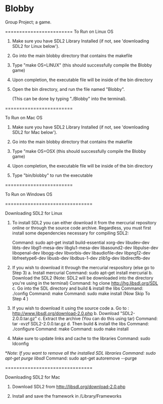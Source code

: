 Blobby
======

Group Project; a game.

========================
To Run on Linux OS

1. Make sure you have SDL2 Library Installed (if not, see 'downloading SDL2 for Linux below').

2. Go into the main blobby directory that contains the makefile

3. Type "make OS=LINUX" (this should successfully compile the Blobby game)

4. Upon completion, the executable file will be inside of the bin directory

5. Open the bin directory, and run the file named "Blobby". 

	(This can be done by typing "./Blobby" into the terminal).


========================

To Run on Mac OS

1. Make sure you have SDL2 Library Installed (if not, see 'downloading SDL2 for Mac below').

2. Go into the main blobby directory that contains the makefile

3. Type "make OS=OSX (this should successfully compile the Blobby game)

4. Upon completion, the executable file will be inside of the bin directory

5. Type "bin/blobby" to run the executable

========================

To Run on Windows OS



===============================

Downloading SDL2 for Linux

1. To install SDL2 you can either download it from the mercurial repository online or through the source code archive.
	Regardless, you must first install some dependencies necessary for compiling SDL2:

	Command: sudo apt-get install build-essential xorg-dev libudev-dev libts-dev libgl1-mesa-dev libglu1-mesa-dev libasound2-dev libpulse-dev libopenal-dev libogg-dev libvorbis-dev libaudiofile-dev libpng12-dev libfreetype6-dev libusb-dev libdbus-1-dev zlib1g-dev libdirectfb-dev 

2. If you wish to download it through the mercurial respository (else go to Step 3)
	a. Install mercurial
		Command: sudo apt-get install mercurial
	b. Download the SDL2 (Note: SDL2 will be downloaded into the directory you're using in the terminal)
		Command: hg clone http://hg.libsdl.org/SDL
	c. Go into the SDL directory and build & install the libs
		Command: ./config
		Command: make
		Command: sudo make install
	(Now Skip To Step 4 )		
	
3. If you wish to download it using the source code
	a. Go to :  http://www.libsdl.org/download-2.0.php 
	b. Download "SDL2-2.0.0.tar.gz"
	c. Extract the archive (You can do this using tar)
		Command: tar -xvzf SDL2-2.0.0.tar.gz
	d. Then build & install the libs
		Command: ./configure
		Command: make
		Command: sudo make install 
4. Make sure to update links and cache to the libraries
	Command: sudo ldconfig

**Note: If you want to remove all the installed SDL libraries
	Command: sudo apt-get purge libsdl*
	Command: sudo apt-get autoremove --purge 

===============================

Downloading SDL2 for Mac

1. Download SDL2 from http://libsdl.org/download-2.0.php

2. Install and save the framework in /Library/Frameworks







